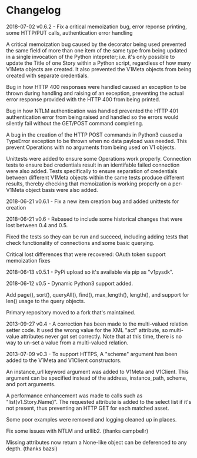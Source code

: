 # Changelog
2018-07-02 v0.6.2 - Fix a critical memoization bug, error reponse printing, some HTTP/PUT calls, authentication error handling

  A critical memoization bug caused by the decorator being used prevented the same field of more than
  one item of the same type from being updated in a single invocation of the Python intepreter; i.e. it's
  only possible to update the Title of one Story within a Python script, regardless of how many V1Meta objects
  are created.  It also prevented the V1Meta objects from being created with separate credentials.

  Bug in how HTTP 400 responses were handled caused an exception to be thrown during handling and raising of
  an exception, preventing the actual error response provided with the HTTP 400 from being printed.

  Bug in how NTLM authentication was handled prevented the HTTP 401 authentication error from being raised and
  handled so the errors would silently fail without the GET/POST command completing.

  A bug in the creation of the HTTP POST commands in Python3 caused a TypeError exception to be thrown when no 
  data payload was needed.  This prevent Operations with no arguments from being used on V1 objects.

  Unittests were added to ensure some Operations work properly.  Connection tests to ensure bad credentials
  result in an identifable failed connection were also added.  Tests specifically to ensure separation of
  credentials between different V1Meta objects within the same tests produce different results, thereby
  checking that memoization is working properly on a per-V1Meta object basis were also added.

2018-06-21 v0.6.1 - Fix a new item creation bug and added unittests for creation

2018-06-21 v0.6 - Rebased to include some historical changes that were lost between 0.4 and 0.5.

  Fixed the tests so they can be run and succeed, including adding tests that check functionality
  of connections and some basic querying.

  Critical lost differences that were recovered:
    OAuth token support
    memoization fixes

2018-06-13 v0.5.1 - PyPi upload so it's available via pip as "v1pysdk".

2018-06-12 v0.5 - Dynamic Python3 support added.

  Add page(), sort(), queryAll(), find(), max_length(), length(), and support for len() usage to 
  the query objects.

  Primary repository moved to a fork that's maintained.

2013-09-27 v0.4 - A correction has been made to the multi-valued relation setter code.  It used the
  wrong value for the XML "act" attribute, so multi-value attributes never got set correctly.  Note
  that at this time, there is no way to un-set a value from a multi-valued relation.

2013-07-09 v0.3 - To support HTTPS, A "scheme" argument has been added to the V1Meta and V1Client
  constructors.

  An instance_url keyword argument was added to V1Meta and V1Client. This argument can be
  specified instead of the address, instance_path, scheme, and port arguments.

  A performance enhancement was made to calls such as "list(v1.Story.Name)".  The requested
  attribute is added to the select list if it's not present, thus preventing an HTTP GET
  for each matched asset.

  Some poor examples were removed and logging cleaned up in places.

  Fix some issues with NTLM and urllib2. (thanks campbellr)

  Missing attributes now return a None-like object can be deferenced to any depth. (thanks bazsi)
